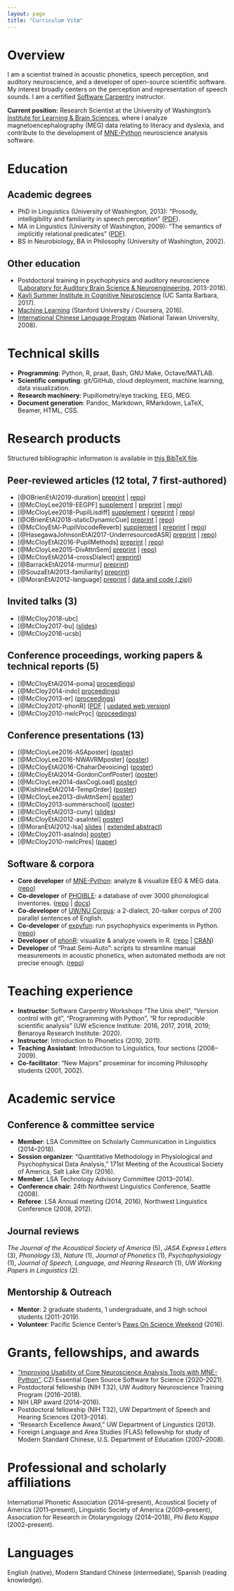 ```yaml
---
layout: page
title: "Curriculum Vitæ"
---
```


# Overview
I am a scientist trained in acoustic phonetics, speech perception, and auditory neuroscience, and a developer of open-source scientific software. My interest broadly centers on the perception and representation of speech sounds. I am a certified [Software Carpentry](https://software-carpentry.org/team/) instructor.

**Current position:** Research Scientist at the University of Washington’s [Institute for Learning & Brain Sciences](http://ilabs.washington.edu/), where I analyze magnetoencephalography (MEG) data relating to literacy and dyslexia, and contribute to the development of [MNE-Python](https://mne.tools/dev/index.html) neuroscience analysis software.

# Education

## Academic degrees
- PhD in Linguistics (University of Washington, 2013): “Prosody, intelligibility and familiarity in speech perception” ([PDF](http://hdl.handle.net/1773/23472)).
- MA in Linguistics (University of Washington, 2009): “The semantics of implicitly relational predicates” ([PDF](http://hdl.handle.net/1773/24799)).
- BS in Neurobiology, BA in Philosophy (University of Washington, 2002).

## Other education
- Postdoctoral training in psychophysics and auditory neuroscience ([Laboratory for Auditory Brain Science & Neuroengineering](http://depts.washington.edu/labsn/), 2013-2018).
- [Kavli Summer Institute in Cognitive Neuroscience](http://sicn.cmb.ucdavis.edu/) (UC Santa Barbara, 2017).
- [Machine Learning](https://www.coursera.org/account/accomplishments/records/FY94856VBP3Q) (Stanford University / Coursera, 2016).
- [International Chinese Language Program](http://iclp.ntu.edu.tw/) (National Taiwan University, 2008).

# Technical skills
- **Programming**: Python, R, praat, Bash, GNU Make, Octave/MATLAB.
- **Scientific computing**: git/GitHub, cloud deployment, machine learning, data visualization.
- **Research machinery**: Pupillometry/eye tracking, EEG, MEG.
- **Document generation**: Pandoc, Markdown, RMarkdown, LaTeX, Beamer, HTML, CSS.

# Research products
Structured bibliographic information is available in [this BibTeX file](../bib/McCloy_CV.bib).

## Peer-reviewed articles (12 total, 7 first-authored)
- [@OBrienEtAl2019-duration] [preprint](https://psyarxiv.com/urd7w) \| [repo](https://github.com/YeatmanLab/Parametric_speech_public))
- [@McCloyLee2019-EEGPF] [supplement](https://www.tandfonline.com/doi/suppl/10.1080/23273798.2019.1569246) \| [preprint](http://dx.doi.org/10.17605/osf.io/f3mwp) \| [repo](https://github.com/LABSN-pubs/2018-lcn-eeg-phonological-features))
- [@McCloyLee2018-PupilLisdiff] [supplement](../pubs/McCloyEtAl2018_PupillometryListeningDifficultyAttentionSwitching_supplement.pdf) \| [preprint](https://psyarxiv.com/2ubyj/) \| [repo](https://github.com/LABSN-pubs/2018-pupil-lisdiff))
- [@OBrienEtAl2018-staticDynamicCue] [preprint](https://www.biorxiv.org/content/early/2018/04/22/305748) \| [repo](https://github.com/YeatmanLab/Speech_contrasts_public))
- [@McCloyEtAl-PupilVocodeReverb] [supplement](../pubs/McCloyEtAl2017_PupillometryAttnSwitching_supplement.pdf) \| [preprint](../pubs/McCloyEtAl2017_PupillometryAttnSwitching_preprint.pdf) \| [repo](https://github.com/LABSN-pubs/2017-JASA-pupil-attn-switch))
- [@HasegawaJohnsonEtAl2017-UnderresourcedASR] [preprint](../pubs/HasegawaJohnsonEtAl2017_UnderresourcedASR.pdf) \| [repo](https://github.com/ws15code/prob-trans))
- [@McCloyEtAl2016-PupilMethods] [preprint](../pubs/McCloyEtAl2016_PupillometryDeconvolution_preprint.pdf) \| [repo](https://github.com/LABSN-pubs/2016-JASA-pupil-deconv-methods))
- [@McCloyLee2015-DivAttnSem] [preprint](../pubs/McCloyLee2015_DividedAttentionSemanticPhonetic_prepub.pdf) \| [repo](https://github.com/LABSN-pubs/2015-JASA-divided-attn-phonetic-semantic))
- [@McCloyEtAl2014-crossDialect] [preprint](../pubs/McCloyEtAl_CrossDialectIntelligibility.pdf))
- [@BarrackEtAl2014-murmur] [preprint](../pubs/BarrackEtAl2014_PIEmurmur.pdf))
- [@SouzaEtAl2013-familiarity] [preprint](../pubs/SouzaEtAl2013_FamiliarTalkerPrepub.pdf))
- [@MoranEtAl2012-language] [preprint](http://hdl.handle.net/1773/25269) \| [data and code (.zip)](../pubs/MoranMcCloyWright2012-DataAndScript.zip))

## Invited talks (3)
- [@McCloy2018-ubc]
- [@McCloy2017-bu] ([slides](../pubs/McCloyLarsonLee2017_BUslides.pdf))
- [@McCloy2016-ucsb]

## Conference proceedings, working papers & technical reports (5)
- [@McCloyEtAl2014-poma] [proceedings](../pubs/McCloyEtAl2014_WithinDialectIntelligibility.pdf))
- [@McCloy2014-indo] [proceedings](../pubs/McCloy2014_IndoMorphophonetics.pdf))
- [@McCloy2013-er]  ([proceedings](http://depts.washington.edu/uwwpl/editions/vol31.html))
- [@McCloy2012-phonR]  ([PDF](../pubs/McCloy2012_phonR.pdf) \| [updated web version](http://drammock.github.io/phonR/))
- [@McCloy2010-nwlcProc]  ([proceedings](http://www.sfu.ca/gradlings/working-papers/wp_3.html))

## Conference presentations (13)
- [@McCloyLee2016-ASAposter] ([poster](../pubs/McCloyLee2016-ASA-EEG.pdf))
- [@McCloyLee2016-NWAVRMposter] ([poster](../pubs/McCloyLee2016-ConsonantClassifierEEG.pdf))
- [@McCloyEtAl2016-ChaharDevoicing] ([poster](../pubs/McCloyYurongPuthuval2016_ChaharDevoicing.pdf))
- [@McCloyEtAl2014-GordonConfPoster] ([poster](../pubs/McCloyEtAl2014_GordonConfPoster.pdf))
- [@McCloyLee2014-dasCogLoad] [poster](../pubs/McCloyLee2014_DivAttnCogLoad.pdf))
- [@KishlineEtAl2014-TempOrder] ([poster](../pubs/KishlineEtAl2014_TempOrder.pdf))
- [@McCloyLee2013-divAttnSem] [poster](../pubs/McCloyLee2013_DivAttnSem.pdf))
- [@McCloy2013-summerschool] ([poster](http://hdl.handle.net/1773/25274))
- [@McCloyEtAl2013-cuny] ([slides](../pubs/McCloyEtAl2013_cunyFeatureConf.pdf))
- [@McCloyEtAl2012-asaIntel] [poster](http://hdl.handle.net/1773/25272))
- [@MoranEtAl2012-lsa] [slides](../pubs/MoranMcCloyWright2012_LSAslides.pdf) \| [extended abstract](http://dx.doi.org/10.3765/exabs.v0i0.601))
- [@McCloy2011-asaIndo] [poster](http://hdl.handle.net/1773/25271))
- [@McCloy2010-nwlcPres] ([paper](http://hdl.handle.net/1773/25270))

## Software & corpora
- **Core developer** of [MNE-Python](https://mne.tools): analyze & visualize EEG & MEG data. ([repo](https://github.com/mne-tools/mne-python))
- **Co-developer** of [PHOIBLE](http://phoible.org/): a database of over 3000 phonological inventories. ([repo](https://github.com/phoible/dev) \| [docs](http://phoible.github.io/))
- **Co-developer** of [UW/NU Corpus](http://depts.washington.edu/phonlab/projects/uwnu.php): a 2-dialect, 20-talker corpus of 200 parallel sentences of English.
- **Co-developer** of [expyfun](https://labsn.github.io/expyfun/): run psychophysics experiments in Python. ([repo](http://github.com/LABSN/expyfun))
- **Developer** of [phonR](http://drammock.github.io/phonR/): visualize & analyze vowels in R. ([repo](https://github.com/drammock/phonR) \| [CRAN](https://cran.r-project.org/package=phonR))
- **Developer** of “Praat Semi-Auto”: scripts to streamline manual measurements in acoustic phonetics, when automated methods are not precise enough. ([repo](http://github.com/drammock/praat-semiauto/))


# Teaching experience

- **Instructor**: Software Carpentry Workshops “The Unix shell”, “Version control with git”, “Programming with Python”, “R for reproducible scientific analysis” (UW eScience Institute: 2016, 2017, 2018, 2019; Benaroya Research Institute: 2020).
- **Instructor**: Introduction to Phonetics (2010, 2011).
- **Teaching Assistant**: Introduction to Linguistics, four sections (2008–2009).
- **Co-facilitator**: “New Majors” proseminar for incoming Philosophy students (2001, 2002).

# Academic service

## Conference & committee service
- **Member**: LSA Committee on Scholarly Communication in Linguistics (2014–2018).
- **Session organizer**: “Quantitative Methodology in Physiological and Psychophysical Data Analysis,” 171st Meeting of the Acoustical Society of America, Salt Lake City (2016).
- **Member**: LSA Technology Advisory Committee (2013–2014).
- **Conference chair**: 24th Northwest Linguistics Conference, Seattle (2008).
- **Referee**: LSA Annual meeting (2014, 2016), Northwest Linguistics Conference (2008, 2012).

## Journal reviews
_The Journal of the Acoustical Society of America_ (5), _JASA Express Letters_ (3), _Phonology_ (3), _Nature_ (1), _Journal of Phonetics_ (1), _Psychophysiology_ (1), _Journal of Speech, Language, and Hearing Research_ (1), _UW Working Papers in Linguistics_ (2).

## Mentorship & Outreach
- **Mentor**: 2 graduate students, 1 undergraduate, and 3 high school students (2011-2019).
- **Volunteer**: Pacific Science Center’s [Paws On Science Weekend](https://www.pacificsciencecenter.org/paws-on-science-husky-weekend/) (2016).

# Grants, fellowships, and awards
- [“Improving Usability of Core Neuroscience Analysis Tools with MNE-Python”](https://chanzuckerberg.com/eoss/proposals/improving-usability-of-core-neuroscience-analysis-tools-with-mne-python/), CZI Essential Open Source Software for Science (2020-2021).
- Postdoctoral fellowship (NIH T32), UW Auditory Neuroscience Training Program (2016–2018).
- NIH LRP award (2014–2016).
- Postdoctoral fellowship (NIH T32), UW Department of Speech and Hearing Sciences (2013–2014).
- “Research Excellence Award,” UW Department of Linguistics (2013).
- Foreign Language and Area Studies (FLAS) fellowship for study of Modern Standard Chinese, U.S. Department of Education (2007–2008).

# Professional and scholarly affiliations
International Phonetic Association (2014–present), Acoustical Society of America (2011–present), Linguistic Society of America (2009–present), Association for Research in Otolaryngology (2014–2018), _Phi Beta Kappa_ (2002–present).

# Languages
English (native), Modern Standard Chinese (intermediate), Spanish (reading knowledge).
